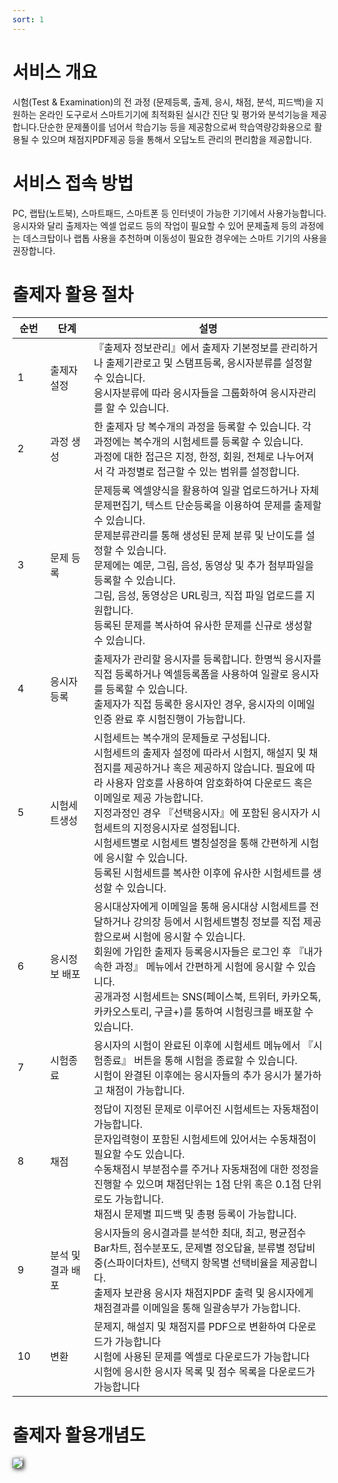 ```yaml
---
sort: 1
---
```


# 서비스 개요

시험(Test & Examination)의 전 과정 (문제등록, 출제, 응시, 채점, 분석, 피드백)을 지원하는 온라인 도구로서 스마트기기에 최적화된 실시간 진단 및 평가와 분석기능을 제공합니다.단순한 문제풀이를 넘어서 학습기능 등을 제공함으로써 학습역량강화용으로 활용될 수 있으며 채점지PDF제공 등을 통해서 오답노트 관리의 편리함을 제공합니다.


# 서비스 접속 방법

PC, 랩탑(노트북), 스마트패드, 스마트폰 등 인터넷이 가능한 기기에서 사용가능합니다.
응시자와 달리 출제자는 엑셀 업로드 등의 작업이 필요할 수 있어 문제출제 등의 과정에는 데스크탑이나 랩톱 사용을 추천하며 이동성이 필요한 경우에는 스마트 기기의 사용을 권장합니다.

# 출제자 활용 절차

|순번	|단계	|설명|
|--------|------|-------|
|1&nbsp;&nbsp;&nbsp;&nbsp;&nbsp;&nbsp;	|출제자 설정&nbsp;&nbsp;&nbsp;&nbsp;|『출제자 정보관리』에서 출제자 기본정보를 관리하거나 출제기관로고 및 스탬프등록, 응시자분류를 설정할 수 있습니다.<br> 응시자분류에 따라 응시자들을 그룹화하여 응시자관리를 할 수 있습니다.|
|2	|과정 생성	|한 출제자 당 복수개의 과정을 등록할 수 있습니다. 각 과정에는 복수개의 시험세트를 등록할 수 있습니다.<br>과정에 대한 접근은 지정, 한정, 회원, 전체로 나누어져서 각 과정별로 접근할 수 있는 범위를 설정합니다. |
|3	|문제 등록|	문제등록 엑셀양식을 활용하여 일괄 업로드하거나 자체 문제편집기, 텍스트 단순등록을 이용하여 문제를 출제할 수 있습니다.<br>문제분류관리를 통해 생성된 문제 분류 및 난이도를 설정할 수 있습니다.<br>문제에는 예문, 그림, 음성, 동영상 및 추가 첨부파일을 등록할 수 있습니다.<br>그림, 음성, 동영상은 URL링크, 직접 파일 업로드를 지원합니다.<br>등록된 문제를 복사하여 유사한 문제를 신규로 생성할 수 있습니다.|
|4	|응시자 등록|	출제자가 관리할 응시자를 등록합니다. 한명씩 응시자를 직접 등록하거나 엑셀등록폼을 사용하여 일괄로 응시자를 등록할 수 있습니다.<br>출제자가 직접 등록한 응시자인 경우, 응시자의 이메일인증 완료 후 시험진행이 가능합니다.|
|5	|시험세트생성| 시험세트는 복수개의 문제들로 구성됩니다.<br>시험세트의 출제자 설정에 따라서 시험지, 해설지 및 채점지를 제공하거나 혹은 제공하지 않습니다. 필요에 따라 사용자 암호를 사용하여 암호화하여 다운로드 혹은 이메일로 제공 가능합니다.<br>지정과정인 경우 『선택응시자』에 포함된 응시자가 시험세트의 지정응시자로 설정됩니다.<br>시험세트별로 시험세트 별칭설정을 통해 간편하게 시험에 응시할 수 있습니다.<br>등록된 시험세트를 복사한 이후에 유사한 시험세트를 생성할 수 있습니다.|
|6|	응시정보 배포| 응시대상자에게 이메일을 통해 응시대상 시험세트를 전달하거나 강의장 등에서 시험세트별칭 정보를 직접 제공함으로써 시험에 응시할 수 있습니다.<br>회원에 가입한 출제자 등록응시자들은 로그인 후 『내가 속한 과정』 메뉴에서 간편하게 시험에 응시할 수 있습니다.<br>공개과정 시험세트는 SNS(페이스북, 트위터, 카카오톡, 카카오스토리, 구글+)를 통하여 시험링크를 배포할 수 있습니다.|
|7|	시험종료| 응시자의 시험이 완료된 이후에 시험세트 메뉴에서 『시험종료』 버튼을 통해 시험을 종료할 수 있습니다.<br>시험이 완결된 이후에는 응시자들의 추가 응시가 불가하고 채점이 가능합니다. |
|8|	채점| 정답이 지정된 문제로 이루어진 시험세트는 자동채점이 가능합니다.<br>문자입력형이 포함된 시험세트에 있어서는 수동채점이 필요할 수도 있습니다.<br>수동채점시 부분점수를 주거나 자동채점에 대한 정정을 진행할 수 있으며 채점단위는 1점 단위 혹은 0.1점 단위로도 가능합니다.<br>채점시 문제별 피드백 및 총평 등록이 가능합니다.|
|9|	분석 및 결과 배포| 응시자들의 응시결과를 분석한 최대, 최고, 평균점수 Bar차트, 점수분포도, 문제별 정오답율, 분류별 정답비중(스파이더차트), 선택지 항목별 선택비율을 제공합니다.<br>출제자 보관용 응시자 채점지PDF 출력 및 응시자에게 채점결과를 이메일을 통해 일괄송부가 가능합니다.|
|10|	변환| 문제지, 해설지 및 채점지를 PDF으로 변환하여 다운로드가 가능합니다<br>시험에 사용된 문제를 엑셀로 다운로드가 가능합니다<br>시험에 응시한 응시자 목록 및 점수 목록을 다운로드가 가능합니다|





# 출제자 활용개념도
<img src="https://soystudy.github.io/img/Conceptofuse2.png" style="box-shadow:2px 2px 7px;">